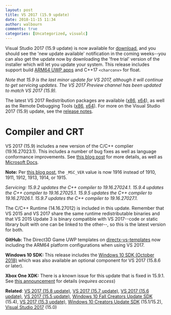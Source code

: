 ```yaml
---
layout: post
title: VS 2017 (15.9 update)
date: 2018-11-15 11:34
author: walbourn
comments: true
categories: [Uncategorized, visualc]
---
```

Visual Studio 2017 (15.9 update) is now available for <a href="https://www.visualstudio.com/downloads/">download</a>, and you should see the 'new update available' notification in the coming weeks--you can also get the update now by downloading the 'free trial' version of the installer which will let you update your system. This release includes support build <a href="https://blogs.msdn.microsoft.com/visualstudio/2018/10/04/visual-studio-2017-version-15-9-preview-3/">ARM64 UWP apps</a> and C++17 <code>&lt;charconv&gt;</code> for float.

<em>Note that 15.9 is the last minor update for VS 2017, although it will continue to get servicing updates. The VS 2017 Preview channel has been updated to match VS 2017 (15.9).</em>

The latest VS 2017 Redistribution packages are available (<a href="https://aka.ms/vs/15/release/VC_redist.x86.exe">x86</a>, <a href="https://aka.ms/vs/15/release/VC_redist.x64.exe">x64</a>), as well as the Remote Debugging Tools (<a href="https://aka.ms/vs/15/release/RemoteTools.x86ret.enu.exe">x86</a>, <a href="https://aka.ms/vs/15/release/RemoteTools.amd64ret.enu.exe">x64</a>). For more on the Visual Studio 2017 (15.9) update, see the <a href="https://docs.microsoft.com/en-us/visualstudio/releasenotes/vs2017-relnotes">release notes</a>.
<h1>Compiler and CRT</h1>
VS 2017 (15.9) includes a new version of the C/C++ complier (19.16.27023.1). This includes a number of bug fixes as well as language conformance improvements. See <a href="https://blogs.msdn.microsoft.com/vcblog/2018/11/07/use-the-official-range-v3-with-msvc-2017-version-15-9/">this blog post</a> for more details, as well as <a href="https://docs.microsoft.com/en-us/cpp/cpp-conformance-improvements-2017?view=vs-2017#update_159">Microsoft Docs</a>.

<strong>Note:</strong> Per <a href="https://blogs.msdn.microsoft.com/vcblog/2016/10/05/visual-c-compiler-version/">this blog post</a>, the <code>_MSC_VER</code> value is now 1916 instead of 1910, 1911, 1912, 1913, 1914, or 1915.

<em>Servicing: 15.9.2 updates the C++ compiler to 19.16.27024.1. 15.9.4 updates the C++ compiler to 19.16.27025.1. 15.9.5 updates the C++ compiler to 19.16.27026.1. 15.9.7 updates the C++ compiler to 19.16.27027.1.</em>

The C/C++ Runtime (14.16.27012) is included in this update. Remember that VS 2015 and VS 2017 share the same runtime redistributable binaries and that VS 2015 Update 3 is binary compatible with VS 2017--code or static library built with one can be linked to the other--, so this is the latest version for both.

<strong>GitHub:</strong> The Direct3D Game UWP templates on <a href="https://github.com/walbourn/directx-vs-templates/releases">directx-vs-templates</a> now including the ARM64 platform configurations when using VS 2017.

<strong>Windows 10 SDK: </strong>This release includes the <a href="https://blogs.msdn.microsoft.com/chuckw/2018/10/02/windows-10-october-2018-update/">Windows 10 SDK (October 2018)</a> which was also available an optional component for VS 2017 (15.8.6 or later).

<strong>Xbox One XDK:</strong> There is a known issue for this update that is fixed in 15.9.1. See <a href="https://forums.xboxlive.com/articles/85537/xbox-one-xdk-support-for-visual-studio-2017-update.html">this announcement</a> for details (<em>requires access</em>)

<strong>Related</strong>: <a href="https://blogs.msdn.microsoft.com/chuckw/2018/08/16/vs-2017-15-8-update/">VS 2017 (15.8 update)</a>, <a href="https://blogs.msdn.microsoft.com/chuckw/2018/05/07/vs-2017-15-7-update/">VS 2017 (15.7 update)</a>, <a href="https://blogs.msdn.microsoft.com/chuckw/2018/03/06/vs-2017-15-6-update/">VS 2017 (15.6 update)</a>, <a href="https://blogs.msdn.microsoft.com/chuckw/2017/12/05/vs-2017-15-5-update/">VS 2017 (15.5 update)</a>, <a href="https://blogs.msdn.microsoft.com/chuckw/2017/10/11/windows-10-fall-creators-update-sdk/">Windows 10 Fall Creators Update SDK</a> (15.4), <a href="https://blogs.msdn.microsoft.com/chuckw/2017/08/14/visual-studio-2017-15-3-update/">VS 2017 (15.3 update)</a>, <a href="https://blogs.msdn.microsoft.com/chuckw/2017/04/06/windows-10-creators-update-sdk/">Windows 10 Creators Update SDK</a> (15.1/15.2), <a href="https://blogs.msdn.microsoft.com/chuckw/2017/03/07/visual-studio-2017/">Visual Studio 2017</a> (15.0)
